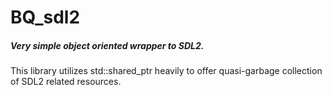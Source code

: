 # BQ_sdl2 

##### Very simple object oriented wrapper to SDL2.


This library utilizes std::shared_ptr heavily to offer quasi-garbage collection of SDL2 related resources.

